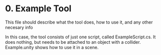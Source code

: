 # 0. Example Tool

This file should describe what the tool does, how to use it, and any other necesary info

In this case, the tool consists of just one script, called ExampleScript.cs. It does nothing, but needs to be attached to an object with a collider. Example.unity shows how to use it in a scene.